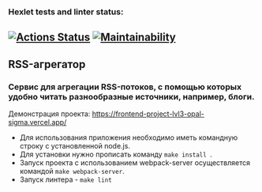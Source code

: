 ### Hexlet tests and linter status:
[![Actions Status](https://github.com/Mansur903/frontend-project-lvl3/workflows/hexlet-check/badge.svg)](https://github.com/Mansur903/frontend-project-lvl3/actions)
[![Maintainability](https://api.codeclimate.com/v1/badges/a99a88d28ad37a79dbf6/maintainability)](https://codeclimate.com/github/Mansur903/frontend-project-lvl3/maintainability)
-------------------------
## RSS-агрегатор
### Сервис для агрегации RSS-потоков, с помощью которых удобно читать разнообразные источники, например, блоги.

Демонстрация проекта: https://frontend-project-lvl3-opal-sigma.vercel.app/

- Для использования приложения необходимо иметь командную строку с установленной node.js. 
- Для установки нужно прописать команду  ```make install ```. 
- Запуск проекта с использованием webpack-server осуществляется командой ```make webpack-server```. 
- Запуск линтера - ```make lint```

